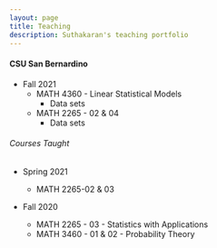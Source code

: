 ```yaml
---
layout: page
title: Teaching
description: Suthakaran's teaching portfolio
---
```

#### CSU San Bernardino
* Fall 2021
   * MATH 4360 - Linear Statistical Models
       * <a style="text-decoration:none" href="../pages/Datasets4360.html" target="_blank" rel="noopener noreferrer">Data sets</a>
   * MATH 2265 - 02 & 04
       *  <a style="text-decoration:none" href="../pages/Datasets2265.html" target="_blank" rel="noopener noreferrer">Data sets</a>
  
###### Courses Taught

* Spring 2021
   * MATH 2265-02 & 03
  
* Fall 2020
   * MATH 2265 - 03 - Statistics with Applications 
   * MATH 3460 - 01 & 02 - Probability Theory 

